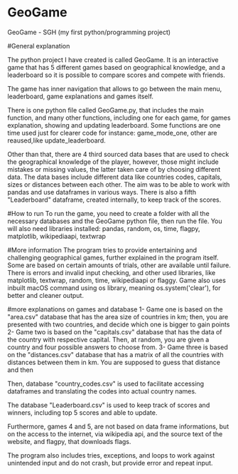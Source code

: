 # GeoGame
GeoGame - SGH (my first python/programming project)

#General explanation

The python project I have created is called GeoGame. It is an interactive game that has 5 different games based on geographical knowledge, and a leaderboard so it is possible to compare scores and compete with friends. 

The game has inner navigation that allows to go between the main menu, leaderboard, game explanations and games itself. 

There is one python file called GeoGame.py, that includes the main function, and many other functions, including one for each game, for games explanation, showing and updating leaderboard. Some functions are one time used just for clearer code for instance: game_mode_one, other are reaused,like update_leaderboard.

Other than that, there are 4 third sourced data bases that are used to check the geographical knowledge of the player, however, those might include mistakes or missing values, the latter taken care of by choosing different data. The data bases include different data like countries codes, capitals, sizes or distances between each other. The aim was to be able to work with pandas and use dataframes in various ways. There is also a fifth "Leaderboard" dataframe, created internally, to keep track of the scores.  

#How to run
To run the game, you need to create a folder with all the necessary databases and the GeoGame python file, then run the file. 
You will also need libraries installed: pandas, random, os, time, flagpy, matplotlib, wikipediaapi, textwrap


#More information
The program tries to provide entertaining and challenging geographical games, further explained in the program itself. Some are based on certain amounts of trials, other are available until failure. There is errors and invalid input checking, and other used libraries, like matplotlib, textwrap, random, time, wikipediaapi or flaggy. Game also uses inbuilt macOS command using os library, meaning os.system('clear'), for better and cleaner output. 


#more explanations on games and database
1- Game one is based on the "area.csv" database that has the area size of countries in km; then, you are presented with two countries, and decide which one is bigger to gain points
2- Game two is based on the "capitals.csv" database that has the data of the country with respective capital. Then, at random, you are given a country and four possible answers to choose from. 
3- Game three is based on the "distances.csv" database that has a matrix of all the countries with distances between them in km. You are supposed to guess that distance and then 

Then, database "country_codes.csv" is used to facilitate accessing dataframes and translating the codes into actual country names.

The database "Leaderboard.csv" is used to keep track of scores and winners, including top 5 scores and able to update.

Furthermore, games 4 and 5, are not based on data frame informations, but on the access to the internet, via wikipedia api, and the source text of the website, and flagpy, that downloads flags. 

The program also includes tries, exceptions, and loops to work against unintended input and do not crash, but provide error and repeat input.
